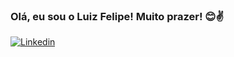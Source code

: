 
### Olá, eu sou o Luiz Felipe! Muito prazer! 😊✌️

[![Linkedin](https://img.shields.io/badge/LinkedIn-0077B5?style=for-the-badge&logo=linkedin&logoColor=white)]()

